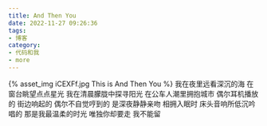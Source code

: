 ```yaml
---
title: And Then You
date: 2022-11-27 09:26:36
tags:
- 博客
category:
- 代码和我
- more
---
```

{% asset_img iCEXFf.jpg This is And Then You %}
我在夜里远看深沉的海 在窗台眺望点点星光 我在清晨朦胧中探寻阳光 在公车人潮里拥抱城市 偶尔耳机播放的 街边响起的 偶尔不自觉哼到的 是深夜静静亲吻 相拥入眠时 床头音响所低沉吟唱的 那是我最温柔的时光 唯独你却要走 我不能留